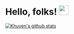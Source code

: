 # Hello, folks! <img src="https://raw.githubusercontent.com/MartinHeinz/MartinHeinz/master/wave.gif" width="30px">


[![Khuyen's github stats](https://github-readme-stats.vercel.app/api?username=ffmatheus&count_private=true&show_icons=true&theme=radical&hide_rank=false)](https://github.com/ffmathues/github-readme-stats)

